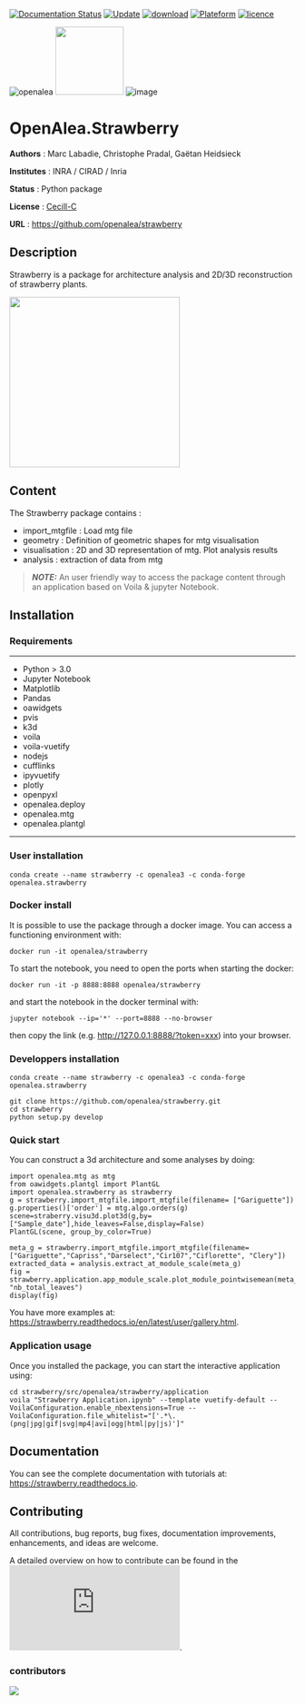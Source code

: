 [![Documentation Status](https://readthedocs.org/projects/strawberry/badge/?version=latest)](https://strawberry.readthedocs.io/en/latest/?badge=latest)
[![Update](https://anaconda.org/openalea3/openalea.strawberry/badges/latest_release_date.svg)](https://anaconda.org/openalea3/openalea.strawberry/badges/latest_release_date.svg)
[![download](https://anaconda.org/openalea3/openalea.strawberry/badges/downloads.svg)](https://anaconda.org/openalea3/openalea.strawberry/badges/downloads.svg)
[![Plateform](https://anaconda.org/openalea3/openalea.strawberry/badges/platforms.svg)](https://anaconda.org/openalea3/openalea.strawberry/badges/platforms.svg)
[![licence](https://anaconda.org/openalea3/openalea.strawberry/badges/license.svg)](https://anaconda.org/openalea3/openalea.strawberry/badges/license.svg)


![openalea](https://raw.githubusercontent.com/openalea/openalea.rtfd.io/master/doc/_static/openalea_web.svg) <img src="/doc/source/_static/logo_strawberry.png" width="120"/>
![image](https://github.com/openalea/strawberry/assets/1121866/8e7ef74a-0658-49f1-8904-4e7460910170)


# OpenAlea.Strawberry



**Authors** : Marc Labadie, Christophe Pradal, Gaëtan Heidsieck

**Institutes** : INRA / CIRAD / Inria 

**Status** : Python package 

**License** : [Cecill-C](https://cecill.info/licences/Licence_CeCILL-C_V1-en.html)

**URL** : https://github.com/openalea/strawberry


## Description 


Strawberry is a package for architecture analysis and 2D/3D reconstruction of strawberry plants.

 <img src="/doc/source/user/images/gariguette_3d_solo.png" width="300"> 

## Content 

The Strawberry package contains :
* import_mtgfile : Load mtg file
* geometry : Definition  of geometric shapes for mtg visualisation
* visualisation : 2D and 3D representation of mtg. Plot analysis results
* analysis : extraction of data from mtg

> **_NOTE:_** An user friendly way to access the package content through an application based on Voila & jupyter Notebook. 

## Installation

### Requirements
---
* Python > 3.0
* Jupyter Notebook
* Matplotlib
* Pandas
* oawidgets
* pvis
* k3d
* voila
* voila-vuetify
* nodejs
* cufflinks
* ipyvuetify
* plotly
* openpyxl
* openalea.deploy
* openalea.mtg
* openalea.plantgl
---


### User installation 

```
conda create --name strawberry -c openalea3 -c conda-forge openalea.strawberry
```

### Docker install

It is possible to use the package through a docker image.
You can access a functioning environment with:
```
docker run -it openalea/strawberry 
```
To start the notebook, you need to open the ports when starting the docker:
```
docker run -it -p 8888:8888 openalea/strawberry 
```
and start the notebook in the docker terminal with:
```
jupyter notebook --ip='*' --port=8888 --no-browser
```
then copy the link (e.g. http://127.0.0.1:8888/?token=xxx) into your browser.

### Developpers installation
```
conda create --name strawberry -c openalea3 -c conda-forge openalea.strawberry
```
```
git clone https://github.com/openalea/strawberry.git
cd strawberry
python setup.py develop
```

### Quick start

You can construct a 3d architecture and some analyses by doing:

```
import openalea.mtg as mtg
from oawidgets.plantgl import PlantGL
import openalea.strawberry as strawberry
g = strawberry.import_mtgfile.import_mtgfile(filename= ["Gariguette"])
g.properties()['order'] = mtg.algo.orders(g)
scene=straberry.visu3d.plot3d(g,by=["Sample_date"],hide_leaves=False,display=False)
PlantGL(scene, group_by_color=True)
```
```
meta_g = strawberry.import_mtgfile.import_mtgfile(filename=["Gariguette","Capriss","Darselect","Cir107","Ciflorette", "Clery"])
extracted_data = analysis.extract_at_module_scale(meta_g)
fig = strawberry.application.app_module_scale.plot_module_pointwisemean(meta_g, "nb_total_leaves")
display(fig)
```

You have more examples at: https://strawberry.readthedocs.io/en/latest/user/gallery.html.

### Application usage

Once you installed the package, you can start the interactive application using:
```
cd strawberry/src/openalea/strawberry/application
voila "Strawberry Application.ipynb" --template vuetify-default --VoilaConfiguration.enable_nbextensions=True --VoilaConfiguration.file_whitelist="['.*\.(png|jpg|gif|svg|mp4|avi|ogg|html|py|js)']" 
```


## Documentation

You can see the complete documentation with tutorials at: https://strawberry.readthedocs.io.


## Contributing

All contributions, bug reports, bug fixes, documentation improvements, enhancements, and ideas are welcome.

A detailed overview on how to contribute can be found in the ![contributing guide](http://virtualplants.github.io/contribute/devel/workflow-github.html#workflow-github).

### contributors
<a href="https://github.com/openalea/strawberry/graphs/contributors">
  <img src="https://contrib.rocks/image?repo=openalea/strawberry" />
</a>
